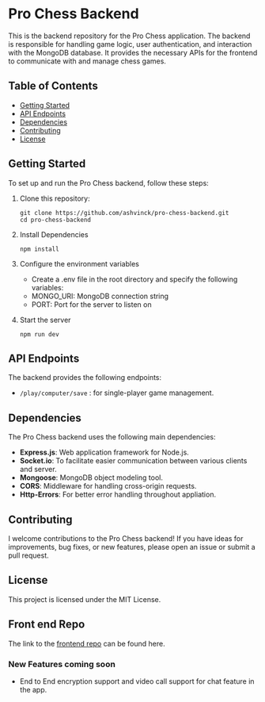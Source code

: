 # Pro Chess Backend

This is the backend repository for the Pro Chess application. The backend is responsible for handling game logic, user authentication, and interaction with the MongoDB database. It provides the necessary APIs for the frontend to communicate with and manage chess games.

## Table of Contents

- [Getting Started](#getting-started)
- [API Endpoints](#api-endpoints)
- [Dependencies](#dependencies)
- [Contributing](#contributing)
- [License](#license)

## Getting Started

To set up and run the Pro Chess backend, follow these steps:

1. Clone this repository:

   ```shell
   git clone https://github.com/ashvinck/pro-chess-backend.git
   cd pro-chess-backend
   ```

2. Install Dependencies

   ```shell
   npm install
   ```

3. Configure the environment variables

   - Create a .env file in the root directory and specify the following variables:
   - MONGO_URI: MongoDB connection string
   - PORT: Port for the server to listen on

4. Start the server

   ```shell
   npm run dev
   ```

## API Endpoints

The backend provides the following endpoints:

- `/play/computer/save` : for single-player game management.

## Dependencies

The Pro Chess backend uses the following main dependencies:

- **Express.js**: Web application framework for Node.js.
- **Socket.io**: To facilitate easier communication between various clients and server.
- **Mongoose**: MongoDB object modeling tool.
- **CORS**: Middleware for handling cross-origin requests.
- **Http-Errors**: For better error handling throughout appliation.

## Contributing

I welcome contributions to the Pro Chess backend! If you have ideas for improvements, bug fixes, or new features, please open an issue or submit a pull request.

## License

This project is licensed under the MIT License.

## Front end Repo

The link to the [frontend repo](https://github.com/ashvinck/pro-chess) can be found here.

### New Features coming soon

- End to End encryption support and video call support for chat feature in the app.

